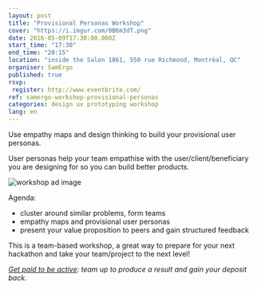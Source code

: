 ```yaml
---
layout: post
title: "Provisional Personas Workshop"
cover: "https://i.imgur.com/0B6m3dT.png"
date: 2016-05-09T17:30:00.000Z
start_time: "17:30"
end_time: "20:15"
location: "inside the Salon 1861, 550 rue Richmond, Montréal, QC"
organiser: SamErgo
published: true
rsvp:
 register: http://www.eventbrite.com/
ref: samergo-workshop-provisional-personas
categories: design ux prototyping workshop
lang: en
---
```

Use empathy maps and design thinking to build your provisional user personas.

User personas help your team empathise with the user/client/beneficiary you are designing for so you can build better products.

![workshop ad image](https://i.imgur.com/iyjStbP.png)

Agenda:

- cluster around similar problems, form teams
- empathy maps and provisional user personas
- present your value proposition to peers and gain structured feedback

This is a team-based workshop, a great way to prepare for your next hackathon and take your team/project to the next level!

*[Get paid to be active](http://goo.gl/7D26a0): team up to produce a result and gain your deposit back.*
